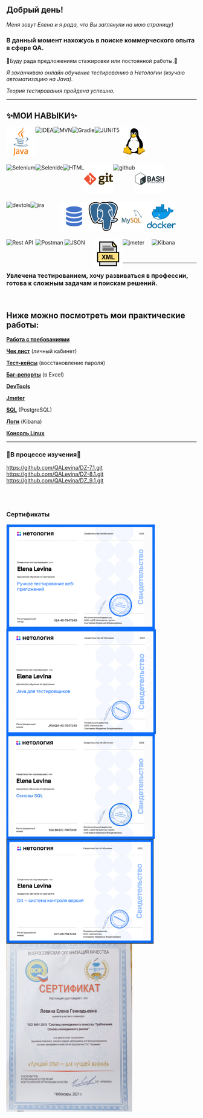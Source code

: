 Добрый день! 
--------
_Меня зовут Елена и я рада, что Вы заглянули на мою страницу)_
<br />

### В данный момент  **нахожусь в поиске коммерческого опыта в сфере QA.**

👯Буду рада предложениям стажировки или постоянной работы.👯

_Я заканчиваю онлайн обучение тестированию в Нетологии (изучаю автоматизацию на Java)._ 


_Теория тестирования пройдена успешно._

***

✨МОИ НАВЫКИ✨<br />
----------


<img align="left" alt="JAVA" width="77px" src="https://raw.githubusercontent.com/github/explore/5b3600551e122a3277c2c5368af2ad5725ffa9a1/topics/java/java.png" />
<img align="left" alt="IDEA" height="77px" src="https://u.netology.ngcdn.ru/backend/uploads/page_assets/images/file/1741/IDEA.png" />
<img align="left" alt="MVN" height="77px" src="https://avatars.mds.yandex.net/i?id=80b63883cea03788b521e34407999e98_sr-4321889-images-thumbs&n=13" />
<img align="left" alt="Gradle" height="77px" src="https://u.netology.ngcdn.ru/backend/uploads/page_assets/images/file/1738/Gradle.jpg" />
<img align="left" alt="JUNIT5" height="77px" src="https://u.netology.ngcdn.ru/backend/uploads/page_assets/images/file/1739/junit5-logo.png" />
<img align="left" alt="linux" width="77px" src="https://raw.githubusercontent.com/github/explore/80688e429a7d4ef2fca1e82350fe8e3517d3494d/topics/linux/linux.png" />
<br />
<br />
<br />
<p><br /><br />
<img align="left" alt="Selenium" height="77px" src="https://u.netology.ngcdn.ru/backend/uploads/page_assets/images/file/1202/big-logo.png" />
<img align="left" alt="Selenide" height="77px" src="https://miro.medium.com/max/846/1*_HsEkNr93MvVVzkrzKppGA.png" />
<img align="left" alt="HTML" height="77px" src="https://avatars.mds.yandex.net/i?id=a334dba42d1e607f8e8bae219528438c-5501353-images-thumbs&n=13" />
<img align="left" alt="git" height="77px" src="https://raw.githubusercontent.com/github/explore/80688e429a7d4ef2fca1e82350fe8e3517d3494d/topics/git/git.png" />
<img align="left" alt="github" height="77px" src="https://avatars.mds.yandex.net/i?id=a92cb9edcadde647f37c05c658d613e4-5252146-images-thumbs&n=13" />
<img align="left" alt="bash" width="77px" src="https://raw.githubusercontent.com/github/explore/80688e429a7d4ef2fca1e82350fe8e3517d3494d/topics/bash/bash.png" /> 
<br />
<br />
<br />
<p><br /><br />
<img align="left" alt="devtols" height="77px" src="https://blog-cdn.domaincer.com/blog/wp-content/uploads/2021/07/24091619/images-3.png" />
<img align="left" alt="jira" width="77px" src="https://cdn.icon-icons.com/icons2/2699/PNG/512/atlassian_jira_logo_icon_170511.png" />
<img align="left" alt="sql" width="77px" src="https://raw.githubusercontent.com/github/explore/80688e429a7d4ef2fca1e82350fe8e3517d3494d/topics/sql/sql.png" />
<img align="left" alt="postgresql" width="77px" src="https://raw.githubusercontent.com/github/explore/80688e429a7d4ef2fca1e82350fe8e3517d3494d/topics/postgresql/postgresql.png" />
<img align="left" alt="MySQL" width="77px" src="https://raw.githubusercontent.com/github/explore/80688e429a7d4ef2fca1e82350fe8e3517d3494d/topics/mysql/mysql.png" />
<img align="left" alt="DOCKER" width="77px" src="https://raw.githubusercontent.com/github/explore/80688e429a7d4ef2fca1e82350fe8e3517d3494d/topics/docker/docker.png" /> 
<br />
<br />
<br />
<p><br /><br />
<img align="left" alt="Rest API" width="77px" src="https://lh3.googleusercontent.com/-XvJzhz3pfH0/XjYG_xWkESI/AAAAAAAAJ9c/AYlgAtRknEU2W5fMcFhQoL6rmO8EBtIDQCK8BGAsYHg/s0/2020-02-01.png" />
<img align="left" alt="Postman" width="77px" src="https://voyager.postman.com/logo/postman-logo-icon-orange.svg" />
<img align="left" alt="JSON" width="77px" src="https://avatars.mds.yandex.net/i?id=cbf6ee16117fcbeffb110b3f9217e96f-6208942-images-thumbs&n=13" />
<img align="left" alt="HML" width="77px" src="https://raw.githubusercontent.com/github/explore/05a6f4c574a32b6b2f04c2e589f6c82d9df46a5d/topics/xml/xml.png" />
<img align="left" alt="jmeter" width="77px" src="https://jmeter.apache.org/images/jmeter_square.png" />
<img align="left" alt="Kibana" width="77px" src="https://netbears.com/assets/img/articles/kibana-cluster-ubuntu/kibana700.png" /> 

<br />

<p><br />

***

### Увлечена тестированием, хочу развиваться в профессии, готова к сложным задачам и поискам решений.

<br />


## Ниже можно посмотреть мои практические работы:


**[Работа с требованиями](https://docs.google.com/document/d/15pSlXUOqqNi0psEkm05gWZyWbcrrFjsX/edit?usp=sharing&ouid=109648988346956211033&rtpof=true&sd=true)**
 
**[Чек лист](https://docs.google.com/spreadsheets/d/1n5rcNaPFr6Ps6QJ7EC3KZb5ocDxBpMaW/edit?usp=sharing&ouid=109648988346956211033&rtpof=true&sd=true)** (личный кабинет)

**[Тест-кейсы](https://docs.google.com/spreadsheets/d/18tr13wTbGDcKcxoQ4I1JvzSpr1zjUiez/edit?usp=sharing&ouid=109648988346956211033&rtpof=true&sd=true)** (восстановление пароля)

**[Баг-репорты](https://drive.google.com/drive/folders/1bI9Raa8ad0Y6L5ixELaE-P9bkMv2vkmj?usp=sharing)** (в Excel)

**[DevTools](https://drive.google.com/drive/folders/1v0gIPCaY6Qp8p5rtas8ZDgsWs26HWYv8?usp=sharing)**

**[Jmeter](https://drive.google.com/drive/folders/1xYTAAZVNzvnLAbqxxMbqB6RALpleNIia?usp=sharing)** 

**[SQL](https://drive.google.com/drive/folders/17G88Ka7Dk5BwR5Wagno3tJ7qEfvGthrs?usp=sharing)** (PostgreSQL)

**[Логи](https://drive.google.com/drive/folders/1H-iscqFSlq16c6Pnp5E1xhhBfhJcfv2C?usp=sharing)** (Kibana)

**[Консоль Linux](https://drive.google.com/drive/folders/1yJ_gYGupupyv6xczkkpO-qS9rVvVcWrZ?usp=sharing)** 
 


_____________


### 🌱В процессе изучения🌱



https://github.com/QALevina/DZ-7.1.git <br />
https://github.com/QALevina/DZ-8.1.git <br />
https://github.com/QALevina/DZ_9.1.git <br />


<br /><br />


### <b>Сертификаты</b>

  
<img align="left" alt="Ручное_тестирование_web" height="277px" src="https://github.com/QALevina/QALevina/blob/main/img/%D0%A0%D1%83%D1%87%D0%BD%D0%BE%D0%B5%20%D1%82%D0%B5%D1%81%D1%82%D0%B8%D1%80%D0%BE%D0%B2%D0%B0%D0%BD%D0%B8%D0%B5%20%D0%B2%D0%B5%D0%B1%20(%D1%81%D0%B2-%D0%B2%D0%BE).png" />
 
<img align="left" alt="JAVA" height="277px" src="https://github.com/QALevina/QALevina/blob/main/img/Java.png" />  
 
<img align="left" alt="Основы SQL" height="277px" src="https://github.com/QALevina/QALevina/blob/main/img/%D0%9E%D1%81%D0%BD%D0%BE%D0%B2%D1%8B%20SQL.jpg" />
 
<img align="left" alt="Основы GIT" height="277px" src="https://github.com/QALevina/QALevina/blob/main/img/Git.png" />
  
  <p><br/>
 
<img align="left" alt="Системы менеджмента качества" width="333px" src="https://github.com/QALevina/QALevina/blob/main/img/%D0%A1%D0%B8%D1%81%D1%82%D0%B5%D0%BC%D1%8B%20%D0%BC%D0%B5%D0%BD%D0%B5%D0%B4%D0%B6%D0%BC%D0%B5%D0%BD%D1%82%D0%B0%20%D0%BA%D0%B0%D1%87%D0%B5%D1%81%D1%82%D0%B2%D0%B0.jpg" />


<!--
**QALevina/QALevina** is a ✨ _special_ ✨ repository because its `README.md` (this file) appears on your GitHub profile.

Here are some ideas to get you started:

- 🔭 I’m currently working on ...
- 🌱 I’m currently learning ...
- 👯 I’m looking to collaborate on ...
- 🤔 I’m looking for help with ...
- 💬 Ask me about ...
- 📫 How to reach me: ...
- 😄 Pronouns: ...
- ⚡ Fun fact: ...
-->
